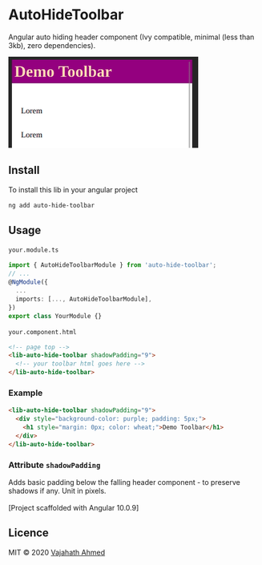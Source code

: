 # AutoHideToolbar

Angular auto hiding header component (Ivy compatible, minimal (less than 3kb), zero dependencies).

![auto-hiding-toolbar-demo](./auto-hide-toolbar.gif)

## Install

To install this lib in your angular project

```bash
ng add auto-hide-toolbar
```

## Usage

`your.module.ts`
```ts
import { AutoHideToolbarModule } from 'auto-hide-toolbar';
// ...
@NgModule({
  ...
  imports: [..., AutoHideToolbarModule],
})
export class YourModule {}
```

`your.component.html`
```html
<!-- page top -->
<lib-auto-hide-toolbar shadowPadding="9">
  <!-- your toolbar html goes here -->
</lib-auto-hide-toolbar>
```

### Example
```html
<lib-auto-hide-toolbar shadowPadding="9">
  <div style="background-color: purple; padding: 5px;">
    <h1 style="margin: 0px; color: wheat;">Demo Toolbar</h1>
  </div>
</lib-auto-hide-toolbar>
```

### Attribute `shadowPadding`
Adds basic padding below the falling header component - to preserve shadows if any. Unit in pixels.
</br>
</br>
[Project scaffolded with Angular 10.0.9]

## Licence
MIT &copy; 2020 [Vajahath Ahmed](https://twitter.com/vajahath7)